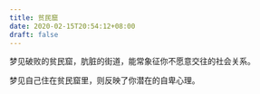 ```yaml
---
title: 贫民窟
date: 2020-02-15T20:54:12+08:00
draft: false
---
```


梦见破败的贫民窟，肮脏的街道，能常象征你不愿意交往的社会关系。

梦见自己住在贫民窟里，则反映了你潜在的自卑心理。

